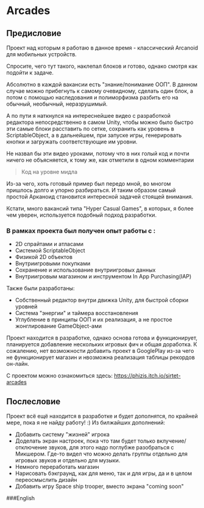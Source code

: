 # Arcades

## Предисловие

Проект над которым я работаю в данное время - классический Arcanoid для мобильных устройств.

Спросите, чего тут такого, наклепал блоков и готово, однако смотря как подойти к задаче.

Абсолютно в каждой вакансии есть "знание/понимание ООП". В данном случае можно прибегнуть к самому очевидному, сделать один блок, а потом с помощью наследования и полиморфизма разбить его на обычный, необычный, неразрушимый.

А по пути я наткнулся на интереснейшее видео с разработкой редактора непосредственно в самом Unity, чтобы можно было быстро эти самые блоки расставить по сетке, сохранить как уровень в ScriptableObject, а в дальнейшем, при запуске игры, генерировать кнопки и загружать соответствующие им уровни.

Не назвал бы эти видео уроками, потому что в них голый код и почти ничего не объясняется, к тому же, как отметили в одном комментарии 
>Код на уровне мидла

Из-за чего, хоть готовый пример был передо мной, во многом пришлось долго и упорно разбираться.
И таким образом самый простой Арканоид становится интересной задачей стоящей внимания.

Кстати, много вакансий типа "Hyper Casual Games", в которых, я более чем уверен, используется подобный подход разработки.

### В рамках проекта был получен опыт работы с :

- 2D спрайтами и атласами
- Системой ScriptableObject
- Физикой 2D объектов
- Внутриигровыми покупками
- Сохранение и использование внутриигровых данных
- Внутриигровым магазином и инструментом In App Purchasing(IAP)

Также были разработаны: 

- Собственный редактор внутри движка Unity, для быстрой сборки уровней
- Система "энергии" и таймера восстановления
- Углубление в принципы ООП и их реализация, а не простое жонглирование GameObject-ами


Проект находится в разработке, однако основа готова и функционирует, планируется добавление нескольких игровых фич и общая доработка.
К сожалению, нет возможности добавить проект в GooglePlay из-за чего не функционирует магазин и нвозможна реализация таблицы рекордов он-лайн.

С проектом можно ознакомиться здесь:
https://phizis.itch.io/sirtet-arcades

## Послесловие

Проект всё ещё находится в разработке и будет дополнятся, по крайней мере, пока я не найду работу! :)
Из билжайших дополнений:
- Добавить систему "жизней" игрока
- Доделать экран настроек, пока что там будет только вклучение/отключение звуков, для этого надо поглубже разобраться с Микшером. Где-то видел что можно делать группы отдельно для игровых звуков и отдельно для музыки.
- Немного переработать магазин
- Нарисовать бэкграунд, как для меню, так и для игры, да и в целом переосмыслить дизайн
- Добавить игру Space ship trooper, вместо экрана "coming soon"

###English
